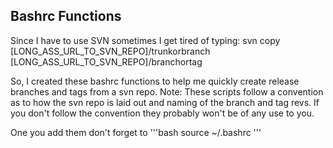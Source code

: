 Bashrc Functions
---

Since I have to use SVN sometimes I get tired of typing:
svn copy [LONG_ASS_URL_TO_SVN_REPO]/trunkorbranch
[LONG_ASS_URL_TO_SVN_REPO]/branchortag

So, I created these bashrc functions to help me quickly create release
branches and tags from a svn repo.  Note:  These scripts follow a
convention as to how the svn repo is laid out and naming of the branch
and tag revs.  If you don't follow the convention they probably won't be of any use to you. 


One you add them don't forget to 
'''bash
source ~/.bashrc
'''
